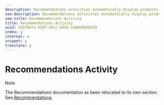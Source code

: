 ```yaml
---
description: Recommendations activities automatically display products or content that might interest your customers based on previous user activity or other algorithms. Recommendations help direct customers to relevant items they might otherwise not know about.
seo-description: Recommendations activities automatically display products or content that might interest your customers based on previous user activity or other algorithms. Recommendations help direct customers to relevant items they might otherwise not know about.
seo-title: Recommendations Activity
title: Recommendations Activity
uuid: 335f9d7a-b30f-4b1c-8443-2a84b969bb59
index: y
internal: n
snippet: y
translate: y
---
```


# Recommendations Activity


>[!NOTE]
>
>The Recommendations documentation as been relocated to its own section. See[ Recommendations](../c_recommendations.md#concept_7556C8A4543942F2A77B13A29339C0C0). 


